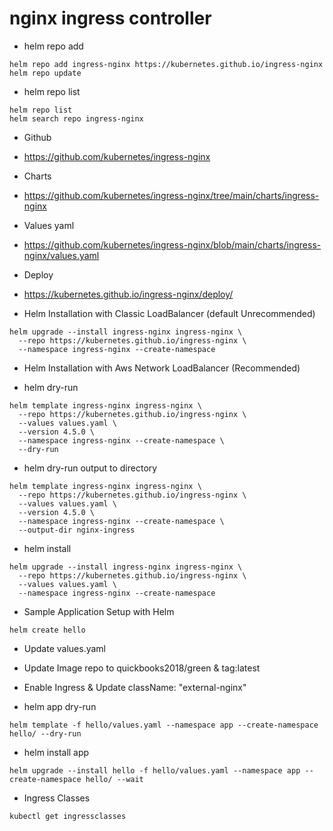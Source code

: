 # nginx ingress controller

- helm repo add
```helm
helm repo add ingress-nginx https://kubernetes.github.io/ingress-nginx
helm repo update
```

- helm repo list
```helm
helm repo list
helm search repo ingress-nginx
```

- Github
- https://github.com/kubernetes/ingress-nginx



- Charts
- https://github.com/kubernetes/ingress-nginx/tree/main/charts/ingress-nginx


- Values yaml
- https://github.com/kubernetes/ingress-nginx/blob/main/charts/ingress-nginx/values.yaml


- Deploy
- https://kubernetes.github.io/ingress-nginx/deploy/

- Helm Installation with Classic LoadBalancer (default Unrecommended)
```helm
helm upgrade --install ingress-nginx ingress-nginx \
  --repo https://kubernetes.github.io/ingress-nginx \
  --namespace ingress-nginx --create-namespace
```

- Helm Installation with Aws Network LoadBalancer (Recommended)

- helm dry-run
```helm
helm template ingress-nginx ingress-nginx \
  --repo https://kubernetes.github.io/ingress-nginx \
  --values values.yaml \
  --version 4.5.0 \
  --namespace ingress-nginx --create-namespace \
  --dry-run
```

- helm dry-run output to directory
```helm
helm template ingress-nginx ingress-nginx \
  --repo https://kubernetes.github.io/ingress-nginx \
  --values values.yaml \
  --version 4.5.0 \
  --namespace ingress-nginx --create-namespace \
  --output-dir nginx-ingress
```

- helm install
```helm
helm upgrade --install ingress-nginx ingress-nginx \
  --repo https://kubernetes.github.io/ingress-nginx \
  --values values.yaml \
  --namespace ingress-nginx --create-namespace
```


- Sample Application Setup with Helm
```helm
helm create hello
```


- Update values.yaml
- Update Image repo to quickbooks2018/green & tag:latest
- Enable Ingress & Update className: "external-nginx"

- helm app dry-run
```helm
helm template -f hello/values.yaml --namespace app --create-namespace hello/ --dry-run
```

- helm install app
```helm
helm upgrade --install hello -f hello/values.yaml --namespace app --create-namespace hello/ --wait
```

- Ingress Classes
```ingress
kubectl get ingressclasses
```